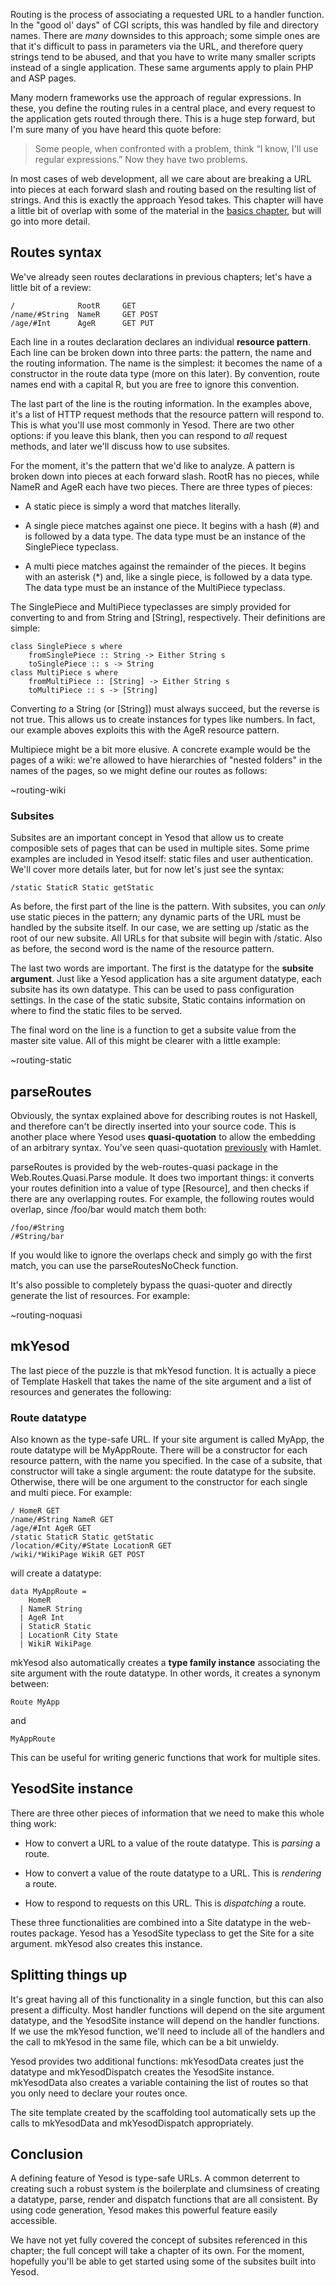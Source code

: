 Routing is the process of associating a requested URL to a handler function. In the "good ol' days" of CGI scripts, this was handled by file and directory names. There are *many* downsides to this approach; some simple ones are that it's difficult to pass in parameters via the URL, and therefore query strings tend to be abused, and that you have to write many smaller scripts instead of a single application. These same arguments apply to plain PHP and ASP pages.

Many modern frameworks use the approach of regular expressions. In these, you define the routing rules in a central place, and every request to the application gets routed through there. This is a huge step forward, but I'm sure many of you have heard this quote before:

> Some people, when confronted with a problem, think “I know, I'll use regular expressions.”  Now they have two problems.

In most cases of web development, all we care about are breaking a URL into pieces at each forward slash and routing based on the resulting list of strings. And this is exactly the approach Yesod takes. This chapter will have a little bit of overlap with some of the material in the [basics chapter](/book/basics/), but will go into more detail.

## Routes syntax

We've already seen routes declarations in previous chapters; let's have a little bit of a review:

    /              RootR     GET
    /name/#String  NameR     GET POST
    /age/#Int      AgeR      GET PUT

Each line in a routes declaration declares an individual **resource pattern**. Each line can be broken down into three parts: the pattern, the name and the routing information. The name is the simplest: it becomes the name of a constructor in the route data type (more on this later). By convention, route names end with a capital R, but you are free to ignore this convention.

The last part of the line is the routing information. In the examples above, it's a list of HTTP request methods that the resource pattern will respond to. This is what you'll use most commonly in Yesod. There are two other options: if you leave this blank, then you can respond to *all* request methods, and later we'll discuss how to use subsites.

For the moment, it's the pattern that we'd like to analyze. A pattern is broken down into pieces at each forward slash. RootR has no pieces, while NameR and AgeR each have two pieces. There are three types of pieces:

* A static piece is simply a word that matches literally.

* A single piece matches against one piece. It begins with a hash (#) and is followed by a data type. The data type must be an instance of the SinglePiece typeclass.

* A multi piece matches against the remainder of the pieces. It begins with an asterisk (*) and, like a single piece, is followed by a data type. The data type must be an instance of the MultiPiece typeclass.

The SinglePiece and MultiPiece typeclasses are simply provided for converting to and from String and [String], respectively. Their definitions are simple:

    class SinglePiece s where
        fromSinglePiece :: String -> Either String s
        toSinglePiece :: s -> String
    class MultiPiece s where
        fromMultiPiece :: [String] -> Either String s
        toMultiPiece :: s -> [String]

Converting *to* a String (or [String]) must always succeed, but the reverse is not true. This allows us to create instances for types like numbers. In fact, our example aboves exploits this with the AgeR resource pattern.

Multipiece might be a bit more elusive. A concrete example would be the pages of a wiki: we're allowed to have hierarchies of "nested folders" in the names of the pages, so we might define our routes as follows:

~routing-wiki

### Subsites

Subsites are an important concept in Yesod that allow us to create composible sets of pages that can be used in multiple sites. Some prime examples are included in Yesod itself: static files and user authentication. We'll cover more details later, but for now let's just see the syntax:

    /static StaticR Static getStatic

As before, the first part of the line is the pattern. With subsites, you can *only* use static pieces in the pattern; any dynamic parts of the URL must be handled by the subsite itself. In our case, we are setting up /static as the root of our new subsite. All URLs for that subsite will begin with /static. Also as before, the second word is the name of the resource pattern.

The last two words are important. The first is the datatype for the **subsite argument**. Just like a Yesod application has a site argument datatype, each subsite has its own datatype. This can be used to pass configuration settings. In the case of the static subsite, Static contains information on where to find the static files to be served.

The final word on the line is a function to get a subsite value from the master site value. All of this might be clearer with a little example:

~routing-static

## parseRoutes

Obviously, the syntax explained above for describing routes is not Haskell, and therefore can't be directly inserted into your source code. This is another place where Yesod uses **quasi-quotation** to allow the embedding of an arbitrary syntax. You've seen quasi-quotation [previously](/book/templates/) with Hamlet.

parseRoutes is provided by the web-routes-quasi package in the Web.Routes.Quasi.Parse module. It does two important things: it converts your routes definition into a value of type [Resource], and then checks if there are any overlapping routes. For example, the following routes would overlap, since /foo/bar would match them both:

    /foo/#String
    /#String/bar

If you would like to ignore the overlaps check and simply go with the first match, you can use the parseRoutesNoCheck function.

It's also possible to completely bypass the quasi-quoter and directly generate the list of resources. For example:

~routing-noquasi

## mkYesod

The last piece of the puzzle is that mkYesod function. It is actually a piece of Template Haskell that takes the name of the site argument and a list of resources and generates the following:

### Route datatype

Also known as the type-safe URL. If your site argument is called MyApp, the route datatype will be MyAppRoute. There will be a constructor for each resource pattern, with the name you specified. In the case of a subsite, that constructor will take a single argument: the route datatype for the subsite. Otherwise, there will be one argument to the constructor for each single and multi piece. For example:

    / HomeR GET
    /name/#String NameR GET
    /age/#Int AgeR GET
    /static StaticR Static getStatic
    /location/#City/#State LocationR GET
    /wiki/*WikiPage WikiR GET POST

will create a datatype:

    data MyAppRoute =
        HomeR
      | NameR String
      | AgeR Int
      | StaticR Static
      | LocationR City State
      | WikiR WikiPage

mkYesod also automatically creates a **type family instance** associating the site argument with the route datatype. In other words, it creates a synonym between:

    Route MyApp

and

    MyAppRoute

This can be useful for writing generic functions that work for multiple sites.

## YesodSite instance

There are three other pieces of information that we need to make this whole thing work:

* How to convert a URL to a value of the route datatype. This is *parsing* a route.

* How to convert a value of the route datatype to a URL. This is *rendering* a route.

* How to respond to requests on this URL. This is *dispatching* a route.

These three functionalities are combined into a Site datatype in the web-routes package. Yesod has a YesodSite typeclass to get the Site for a site argument. mkYesod also creates this instance.

## Splitting things up

It's great having all of this functionality in a single function, but this can also present a difficulty. Most handler functions will depend on the site argument datatype, and the YesodSite instance will depend on the handler functions. If we use the mkYesod function, we'll need to include all of the handlers and the call to mkYesod in the same file, which can be a bit unwieldy.

Yesod provides two additional functions: mkYesodData creates just the datatype and mkYesodDispatch creates the YesodSite instance. mkYesodData also creates a variable containing the list of routes so that you only need to declare your routes once.

The site template created by the scaffolding tool automatically sets up the calls to mkYesodData and mkYesodDispatch appropriately.

## Conclusion

A defining feature of Yesod is type-safe URLs. A common deterrent to creating such a robust system is the boilerplate and clumsiness of creating a datatype, parse, render and dispatch functions that are all consistent. By using code generation, Yesod makes this powerful feature easily accessible.

We have not yet fully covered the concept of subsites referenced in this chapter; the full concept will take a chapter of its own. For the moment, hopefully you'll be able to get started using some of the subsites built into Yesod.
